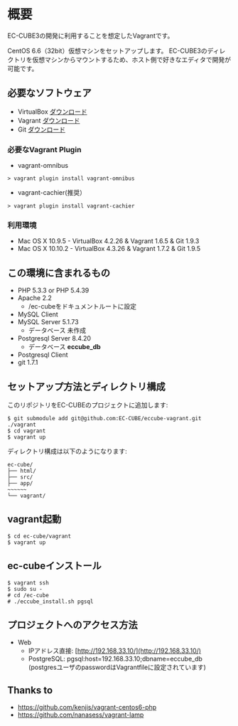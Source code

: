 # 概要
EC-CUBE3の開発に利用することを想定したVagrantです。

CentOS 6.6（32bit）仮想マシンをセットアップします。
EC-CUBE3のディレクトリを仮想マシンからマウントするため、ホスト側で好きなエディタで開発が可能です。

## 必要なソフトウェア

* VirtualBox  [ダウンロード](https://www.virtualbox.org/wiki/Downloads)
* Vagrant  [ダウンロード](http://downloads.vagrantup.com/)
* Git  [ダウンロード](http://git-scm.com/downloads)

### 必要なVagrant Plugin

* vagrant-omnibus
```
> vagrant plugin install vagrant-omnibus
```

* vagrant-cachier(推奨）
```
> vagrant plugin install vagrant-cachier 
```


### 利用環境

+ Mac OS X 10.9.5 - VirtualBox 4.2.26 & Vagrant 1.6.5 & Git 1.9.3
+ Mac OS X 10.10.2 - VirtualBox 4.3.26 & Vagrant 1.7.2 & Git 1.9.5

## この環境に含まれるもの

* PHP 5.3.3 or PHP 5.4.39
* Apache 2.2
  * /ec-cubeをドキュメントルートに設定
* MySQL Client
* MySQL Server 5.1.73
  * データベース 未作成
* Postgresql Server 8.4.20
  * データベース **eccube_db**
* Postgresql Client
* git 1.7.1

## セットアップ方法とディレクトリ構成

このリポジトリをEC-CUBEのプロジェクトに追加します:

    $ git submodule add git@github.com:EC-CUBE/eccube-vagrant.git ./vagrant
    $ cd vagrant
    $ vagrant up

ディレクトリ構成は以下のようになります:

    ec-cube/
    ├── html/
    ├── src/
    ├── app/
    ~~~~~~
    └── vagrant/

## vagrant起動
```
$ cd ec-cube/vagrant
$ vagrant up
```

## ec-cubeインストール
```
$ vagrant ssh
$ sudo su -
# cd /ec-cube
# ./eccube_install.sh pgsql
```

## プロジェクトへのアクセス方法

* Web
  * IPアドレス直接: [http://192.168.33.10/](http://192.168.33.10/)
  * PostgreSQL: pgsql:host=192.168.33.10;dbname=eccube_db (postgresユーザのpasswordはVagrantfileに設定されています)

## Thanks to

* https://github.com/kenjis/vagrant-centos6-php
* https://github.com/nanasess/vagrant-lamp

